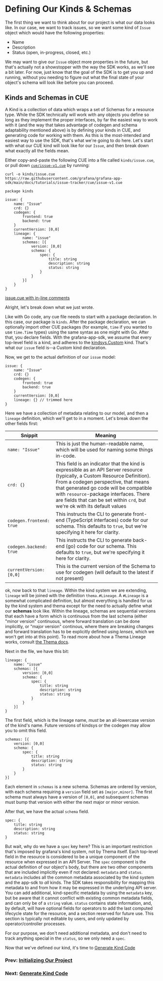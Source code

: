# Defining Our Kinds & Schemas

The first thing we want to think about for our project is what our data looks like. In our case, we want to track issues, so we want some kind of `Issue` object which would have the following properties:
* Name
* Description
* Status (open, in-progress, closed, etc.)

We may want to give our `Issue` object more properties in the future, but that's actually not a showstopper with the way the SDK works, as we'll see a bit later. For now, just know that the goal of the SDK is to get you up and running, without you needing to figure out what the final state of your object's schema will look like before you can proceed.

## Kinds and Schemas in CUE

A Kind is a collection of data which wraps a set of Schemas for a resource type.
While the SDK technically will work with any objects you define so long as they implement the proper interfaces, by far the easiest way to work with it (and the way that takes advantage of codegen and schema adaptability mentioned above) is by defining your kinds in CUE, and generating code for working with them. As this is the most-intended and easiest way to use the SDK, that's what we're going to do here. Let's start with what our CUE kind will look like for our `Issue`, and then break down what exactly all the fields mean.

Either copy-and-paste the following CUE into a file called `kinds/issue.cue`, or pull down [`cue/issue-v1.cue`](cue/issue-v1.cue) by running:
```shell
curl -o kinds/issue.cue https://raw.githubusercontent.com/grafana/grafana-app-sdk/main/docs/tutorials/issue-tracker/cue/issue-v1.cue
```

```cue
package kinds

issue: {
	name: "Issue"
	crd: {}
	codegen: {
		frontend: true
		backend: true
	}
	currentVersion: [0,0]
	lineage: {
		name: "issue"
		schemas: [{
			version: [0,0]
			schema: {
				spec: {
					title: string
					description: string
					status: string
				}
			}
		}]
	}
}
```
[issue.cue with in-line comments](cue/issue-v1.cue)

Alright, let's break down what we just wrote.

Like with Go code, any cue file needs to start with a package declaration. In this case, our package is `kinds`. After the package declaration, we can optionally import other CUE packages (for example, `time` if you wanted to use `time.Time` types) using the same syntax as one might with Go. After that, you declare fields. With the grafana-app-sdk, we assume that every top-level field is a kind, and adheres to the [kindsys.Custom](https://github.com/grafana/kindsys/blob/df4488cce33697eccba0536970114fff02b81020/kindcat_custom.cue#L106) kind. That's what our `issue` field is--a Custom kind declaration.

Now, we get to the actual definition of our `issue` model:
```cue
issue: {
	name: "Issue"
	crd: {}
	codegen: {
		frontend: true
		backend: true
	}
	currentVersion: [0,0]
	lineage: {} // trimmed here
}
```
Here we have a collection of metadata relating to our model, and then a `lineage` definition, which we'll get to in a moment. Let's break down the other fields first:

| Snippit                               | Meaning                                                                                                                                                                                                                                                                                                                               |
|---------------------------------------|---------------------------------------------------------------------------------------------------------------------------------------------------------------------------------------------------------------------------------------------------------------------------------------------------------------------------------------|
| <nobr>`name: "Issue"`</nobr>          | This is just the human-readable name, which will be used for naming some things in-code.                                                                                                                                                                                                                                              |
| <nobr>`crd: {}`</nobr>                | This field is an indicator that the kind is expressible as an API Server resource (typically, a Custom Resource Definition). From a codegen perspective, that means that generated go code will be compatible with `resource`-package interfaces. There are fields that can be set within `crd`, but we're ok with its default values |
 | <nobr>`codegen.frontend: true`</nobr> | This instructs the CLI to generate front-end (TypeScript interfaces) code for our schema. This defaults to `true`, but we're specifying it here for clarity.                                                                                                                                                                          |
| <nobr>`codegen.backend: true`</nobr>  | This instructs the CLI to generate back-end (go) code for our schema. This defaults to `true`, but we're specifying it here for clarity.                                                                                                                                                                                              |
| <nobr>`currentVersion: [0,0]`</nobr>  | This is the current version of the Schema to use for codegen (will default to the latest if not present)                                                                                                                                                                                                                              |

ok, now back to that `lineage`. Within the kind system we are extending, `lineage` will be joined with the definition `thema.#Lineage`. A `#Lineage` is a somewhat complicated definition, but almost everything is handled for us by the kind system and thema except for the need to actually define what our **schemas** look like. Within the lineage, schemas are sequential versions that each have a form which is continuous from the last schema (either "minor version" continuous, where forward translation can be done implicitly, or "major version" continous, where there are breaking changes and forward translation has to be explicitly defined using *lenses*, which we won't get into at this point). To read more about how a Thema Lineage works, consult [the Thema docs](https://github.com/grafana/thema/blob/main/docs/overview.md).

Next in the file, we have this bit:
```cue
lineage: {
    name: "issue"
    schemas: [{
        version: [0,0]
        schema: {
            spec: {
                title: string
                description: string
                status: string
            }
        }
    }]
}
```
The first field, which is the lineage name, _must_ be an all-lowercase version of the kind's name. 
Future versions of kindsys or the codegen may allow you to omit this field.
```cue
schemas: [{
    version: [0,0]
    schema: {
        spec: {
            title: string
            description: string
            status: string
        }
    }
}]
```
Each element in `schemas` is a new schema. Schemas are ordered by version, with each schema requiring a `version` field set as
```[major,minor]```. The first schema must always have a version of `[0,0]`, and subsequent schemas must bump that version 
with either the next major or minor version.

After that, we have the actual `schema` field.
```cue
spec: {
	title: string
	description: string
	status: string
}
```
But wait, why do we have a `spec` key here? This is an important restriction that's imposed by grafana's kind system, not by Thema itself. 
Each top-level field in the resource is considered to be a unique component of the resource when expressed in an API Server. 
The `spec` component is the actual definition of our object's body, but there are two other components that are included implicitly even if not declared: 
`metadata` and `status`. `metadata` includes all the common metadata associated by the kind system and the app-sdk to _all_ kinds. 
The SDK takes responsibility for mapping this metadata to and from how it may be expressed in the underlying API server. 
You can add additional, kind-specific metadata by using the `metadata` key, but be aware that it cannot conflict with existing common metadata fields, 
and can only be of a `string` value. `status` contains state information, and, by default, will have optional fields for 
operators to add the last computed lifecycle state for the resource, and a section reserved for future use. 
This section is typically not editable by users, and only updated by operator/controller processes.

For our purpose, we don't need additional metadata, and don't need to track anything special in the `status`, so we only need a `spec`.

Now that we've defined our kind, it's time to [Generate Kind Code](03-generate-kind-code.md)

### Prev: [Initializing Our Project](01-project-init.md)
### Next: [Generate Kind Code](03-generate-kind-code.md)
